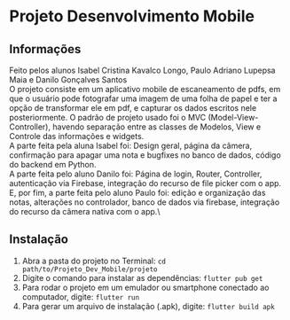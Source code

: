 # Projeto Desenvolvimento Mobile

## Informações

Feito pelos alunos Isabel Cristina Kavalco Longo, Paulo Adriano Lupepsa Maia e Danilo Gonçalves Santos\
O projeto consiste em um aplicativo mobile de escaneamento de pdfs, em que o usuário pode fotografar uma imagem de uma folha de papel e ter a opção de transformar ele em pdf, e capturar os dados escritos nele posteriormente. O padrão de projeto usado foi o MVC (Model-View-Controller), havendo separação entre as classes de Modelos, View e Controle das informações e widgets.\
A parte feita pela aluna Isabel foi: Design geral, página da câmera, confirmação para apagar uma nota e bugfixes no banco de dados, código do backend em Python.\
A parte feita pelo aluno Danilo foi: Página de login, Router, Controller, autenticação via Firebase, integração do recurso de file picker com o app.\
E, por fim, a parte feita pelo aluno Paulo foi: edição e organização das notas, alterações no controlador, banco de dados via firebase, integração do recurso da câmera nativa com o app.\
## Instalação
1. Abra a pasta do projeto no Terminal: `cd path/to/Projeto_Dev_Mobile/projeto`
2. Digite o comando para instalar as dependências: `flutter pub get`
3. Para rodar o projeto em um emulador ou smartphone conectado ao computador, digite: `flutter run`
4. Para gerar um arquivo de instalação (.apk), digite: `flutter build apk`
